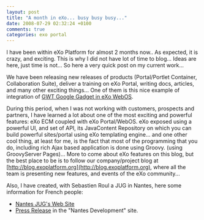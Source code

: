 ```yaml
---
layout: post
title: "A month in eXo... busy busy busy..."
date: 2008-07-29 02:32:24 +0100
comments: true
categories: exo portal
---
```

I have been within eXo Platform for almost 2 months now.. As expected, it is crazy, and exciting. This is why I did not have lot of time to blog... Ideas are here, just time is not... So here a very quick post on my current work...

We have been releasing new releases of products (Portal/Portlet Container, Collaboration Suite), deliver a training on eXo Portal,  writing docs, articles, and many other exciting things... One of them is this nice example of integration of [GWT Google Gadget in eXo WebOS](http://blog.exoplatform.org/2008/07/29/create-gwt-portlet-to-deploy-in-exo/).

During this period, when I was not working with customers, prospects and partners, I have learned a lot about one of the most exciting and powerful features: eXo ECM coupled with eXo Portal/WebOS. eXo exposed using a powerful UI, and set of API, its JavaContent Repository on which you can build powerful sites/portal using eXo templating engine... and one other cool thing, at least for me, is the fact that most of the programming that you do, including rich Ajax based application is done using Groovy. (using GroovyServer Pages)... More to come about eXo features on this blog, but the best place to be is to follow our company/project blog at [http://blog.exoplatform.org](http://blog.exoplatform.org), where all the team is presenting new features, and events of the eXo community...

Also, I have created,  with Sebastien Roul a JUG in Nantes, here some information for French people:

* [Nantes JUG's Web Site](http://www.nantesjug.org/)
* [Press Release](http://www.nantes-developpement.com/1217255362373/0/fiche___actualite/&amp;RH=ACCUEIL) in the "Nantes Development" site.
